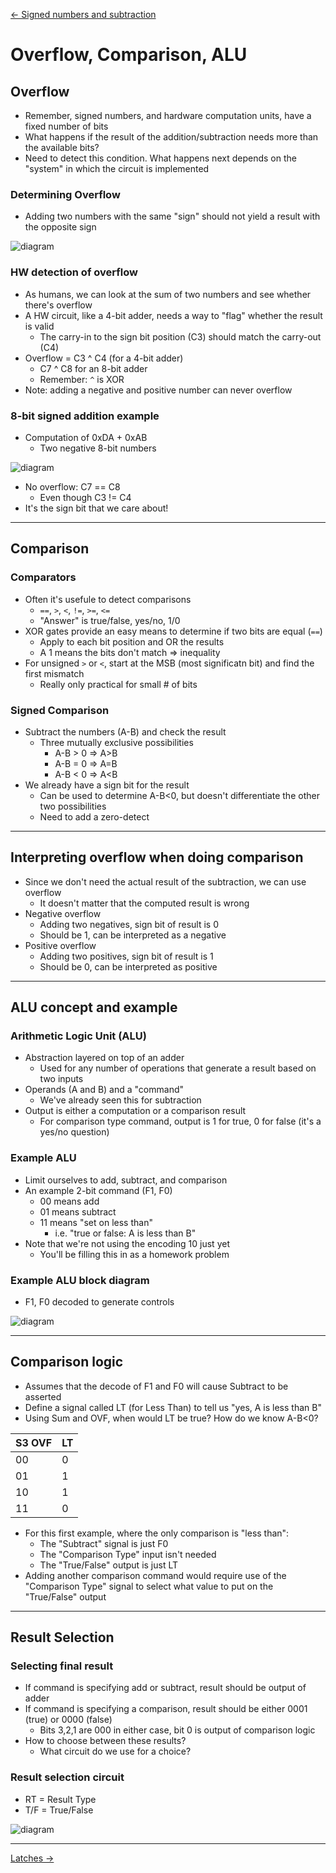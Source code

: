 [\<- Signed numbers and subtraction](10.md)

# Overflow, Comparison, ALU

## Overflow

- Remember, signed numbers, and hardware computation units, have a fixed number of bits
- What happens if the result of the addition/subtraction needs more than the available bits?
- Need to detect this condition. What happens next depends on the "system" in which the circuit is implemented

### Determining Overflow

- Adding two numbers with the same "sign" should not yield a result with the opposite sign

![diagram](11.1.png)

### HW detection of overflow

- As humans, we can look at the sum of two numbers and see whether there's overflow
- A HW circuit, like a 4-bit adder, needs a way to "flag" whether the result is valid
	- The carry-in to the sign bit position (C3) should match the carry-out (C4)
- Overflow = C3 ^ C4 (for a 4-bit adder)
	- C7 ^ C8 for an 8-bit adder
	- Remember: `^` is XOR
- Note: adding a negative and positive number can never overflow

### 8-bit signed addition example

- Computation of 0xDA + 0xAB
	- Two negative 8-bit numbers
	
![diagram](11.2.png)

- No overflow: C7 == C8
	- Even though C3 != C4
- It's the sign bit that we care about!

---

## Comparison

### Comparators

- Often it's usefule to detect comparisons
	- `==`, `>`, `<`, `!=`, `>=`, `<=`
	- "Answer" is true/false, yes/no, 1/0
- XOR gates provide an easy means to determine if two bits are equal (`==`)
	- Apply to each bit position and OR the results
	- A 1 means the bits don't match => inequality
- For unsigned `>` or `<`, start at the MSB (most significatn bit) and find the first mismatch
	- Really only practical for small # of bits

### Signed Comparison

- Subtract the numbers (A-B) and check the result
	- Three mutually exclusive possibilities
		- A-B > 0 => A>B
		- A-B = 0 => A=B
		- A-B < 0 => A<B
- We already have a sign bit for the result
	- Can be used to determine A-B<0, but doesn't differentiate the other two possibilities
	- Need to add a zero-detect

---

## Interpreting overflow when doing comparison

- Since we don't need the actual result of the subtraction, we can use overflow
	- It doesn't matter that the computed result is wrong
- Negative overflow
	- Adding two negatives, sign bit of result is 0
	- Should be 1, can be interpreted as a negative
- Positive overflow
	- Adding two positives, sign bit of result is 1
	- Should be 0, can be interpreted as positive

---

## ALU concept and example

### Arithmetic Logic Unit (ALU)

- Abstraction layered on top of an adder
	- Used for any number of operations that generate a result based on two inputs
- Operands (A and B) and a "command"
	- We've already seen this for subtraction
- Output is either a computation or a comparison result
	- For comparison type command, output is 1 for true, 0 for false (it's a yes/no question)

### Example ALU

- Limit ourselves to add, subtract, and comparison
- An example 2-bit command (F1, F0)
	- 00 means add
	- 01 means subtract
	- 11 means "set on less than"
		- i.e. "true or false: A is less than B"
- Note that we're not using the encoding 10 just yet
	- You'll be filling this in as a homework problem

### Example ALU block diagram

- F1, F0 decoded to generate controls

![diagram](11.3.png)

---

## Comparison logic

- Assumes that the decode of F1 and F0 will cause Subtract to be asserted
- Define a signal called LT (for Less Than) to tell us "yes, A is less than B"
- Using Sum and OVF, when would LT be true? How do we know A-B<0?

|S3 OVF|LT|
|------|--|
|00    |0 |
|01    |1 |
|10    |1 |
|11    |0 |

- For this first example, where the only comparison is "less than":
	- The "Subtract" signal is just F0
	- The "Comparison Type" input isn't needed
	- The "True/False" output is just LT
- Adding another comparison command would require use of the "Comparison Type" signal to select what value to put on the "True/False" output

---

## Result Selection

### Selecting final result

- If command is specifying add or subtract, result should be output of adder
- If command is specifying a comparison, result should be either 0001 (true) or 0000 (false)
	- Bits 3,2,1 are 000 in either case, bit 0 is output of comparison logic
- How to choose between these results?
	- What circuit do we use for a choice?

### Result selection circuit

- RT = Result Type
- T/F = True/False

![diagram](11.4.png)

---

[Latches ->](12.md)
